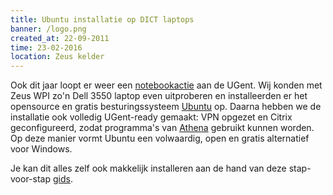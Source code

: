 ```yaml
---
title: Ubuntu installatie op DICT laptops
banner: /logo.png
created_at: 22-09-2011
time: 23-02-2016
location: Zeus kelder
---
```


Ook dit jaar loopt er weer een <a href="https://chaos.ugent.be/notebook/indexrun.html" title="UGent notebookactie">notebookactie</a> aan de UGent. Wij konden met Zeus WPI zo'n Dell 3550 laptop even uitproberen en installeerden er het opensource en gratis besturingssysteem <a href="http://www.ubuntu.com/" title="Ubuntu">Ubuntu</a> op. Daarna hebben we de installatie ook volledig UGent-ready gemaakt: VPN opgezet en Citrix geconfigureerd, zodat programma's van <a href="https://athena.ugent.be/" title="athena">Athena</a> gebruikt kunnen worden. Op deze manier vormt Ubuntu een volwaardig, open en gratis alternatief voor Windows.

Je kan dit alles zelf ook makkelijk installeren aan de hand van deze stap-voor-stap <a href="http://zeus.ugent.be/wiki/Ubuntu" title="Ubuntu Install Guide">gids</a>.